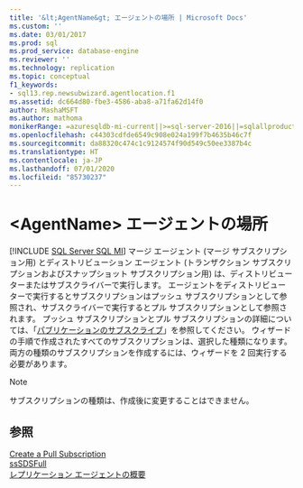 ```yaml
---
title: '&lt;AgentName&gt; エージェントの場所 | Microsoft Docs'
ms.custom: ''
ms.date: 03/01/2017
ms.prod: sql
ms.prod_service: database-engine
ms.reviewer: ''
ms.technology: replication
ms.topic: conceptual
f1_keywords:
- sql13.rep.newsubwizard.agentlocation.f1
ms.assetid: dc664d80-fbe3-4586-aba8-a71fa62d14f0
author: MashaMSFT
ms.author: mathoma
monikerRange: =azuresqldb-mi-current||>=sql-server-2016||=sqlallproducts-allversions
ms.openlocfilehash: c44303cdfde6549c908e024a199f7b4635b46c7f
ms.sourcegitcommit: da88320c474c1c9124574f90d549c50ee3387b4c
ms.translationtype: HT
ms.contentlocale: ja-JP
ms.lasthandoff: 07/01/2020
ms.locfileid: "85730237"
---
```

# <a name="ltagentnamegt-agent-location"></a>&lt;AgentName&gt; エージェントの場所
[!INCLUDE [SQL Server SQL MI](../../includes/applies-to-version/sql-asdbmi.md)]
  マージ エージェント (マージ サブスクリプション用) とディストリビューション エージェント (トランザクション サブスクリプションおよびスナップショット サブスクリプション用) は、ディストリビューターまたはサブスクライバーで実行します。 エージェントをディストリビューターで実行するとサブスクリプションはプッシュ サブスクリプションとして参照され、サブスクライバーで実行するとプル サブスクリプションとして参照されます。 プッシュ サブスクリプションとプル サブスクリプションの詳細については、「[パブリケーションのサブスクライブ](../../relational-databases/replication/subscribe-to-publications.md)」を参照してください。 ウィザードの手順で作成されたすべてのサブスクリプションは、選択した種類になります。 両方の種類のサブスクリプションを作成するには、ウィザードを 2 回実行する必要があります。  
  
> [!NOTE]  
>  サブスクリプションの種類は、作成後に変更することはできません。  
  
## <a name="see-also"></a>参照  
 [Create a Pull Subscription](../../relational-databases/replication/create-a-pull-subscription.md)   
 [ssSDSFull](../../relational-databases/replication/create-a-push-subscription.md)   
 [レプリケーション エージェントの概要](../../relational-databases/replication/agents/replication-agents-overview.md)  
  
  
